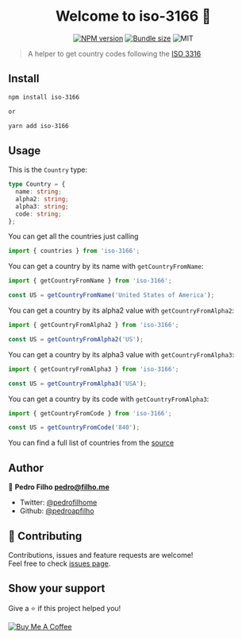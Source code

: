 <h1 align="center">Welcome to iso-3166 👋</h1>

<p align="center">
  <a href="https://www.npmjs.com/package/iso-3166"><img alt="NPM version" src="https://img.shields.io/npm/v/iso-3166"></a>
  <a href="https://bundlephobia.com/result?p=iso-3166"><img alt="Bundle size" src="https://img.shields.io/bundlephobia/minzip/iso-3166"></a>
  <img alt="MIT" src="https://img.shields.io/github/license/pedroapfilho/iso-3166">
</p>

> A helper to get country codes following the <a href="https://www.iso.org/glossary-for-iso-3166.html">ISO 3316</a>

## Install

```sh
npm install iso-3166

or

yarn add iso-3166
```

## Usage

This is the `Country` type:

```ts
type Country = {
  name: string;
  alpha2: string;
  alpha3: string;
  code: string;
};
```

You can get all the countries just calling

```js
import { countries } from 'iso-3166';
```

You can get a country by its name with `getCountryFromName`:

```js
import { getCountryFromName } from 'iso-3166';

const US = getCountryFromName('United States of America');
```

You can get a country by its alpha2 value with `getCountryFromAlpha2`:

```js
import { getCountryFromAlpha2 } from 'iso-3166';

const US = getCountryFromAlpha2('US');
```

You can get a country by its alpha3 value with `getCountryFromAlpha3`:

```js
import { getCountryFromAlpha3 } from 'iso-3166';

const US = getCountryFromAlpha3('USA');
```

You can get a country by its code with `getCountryFromAlpha3`:

```js
import { getCountryFromCode } from 'iso-3166';

const US = getCountryFromCode('840');
```

You can find a full list of countries from the <a href="https://en.wikipedia.org/wiki/ISO_3166-1">source</a>

## Author

👤 **Pedro Filho <pedro@filho.me>**

- Twitter: [@pedrofilhome](https://twitter.com/pedrofilhome)
- Github: [@pedroapfilho](https://github.com/pedroapfilho)

## 🤝 Contributing

Contributions, issues and feature requests are welcome!<br />Feel free to check [issues page](https://github.com/pedroapfilho/iso-3166/issues).

## Show your support

Give a ⭐️ if this project helped you!

<a href="https://www.buymeacoffee.com/khcUAVF" target="_blank"><img src="https://bmc-cdn.nyc3.digitaloceanspaces.com/BMC-button-images/custom_images/orange_img.png" alt="Buy Me A Coffee" style="height: auto !important;width: auto !important;" ></a>

```

```
